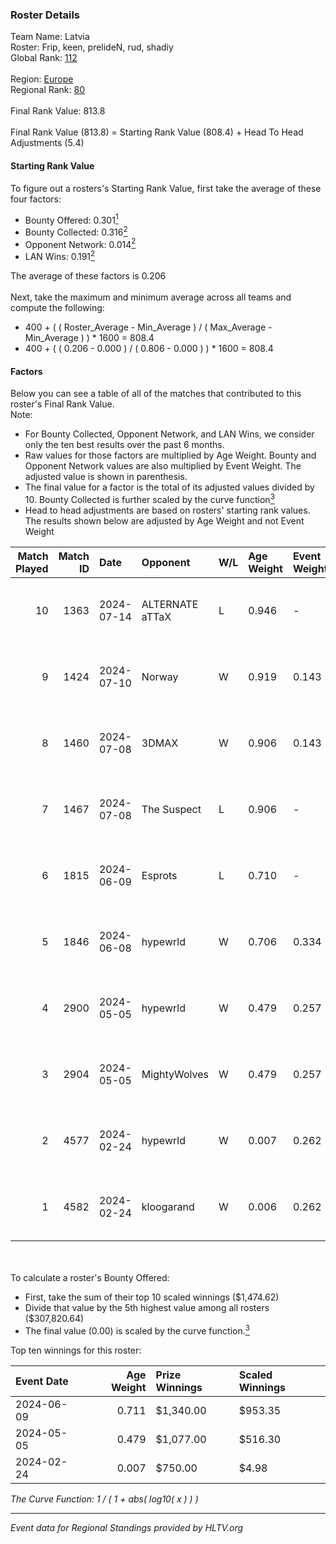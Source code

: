 ### Roster Details<br />
Team Name: Latvia<br />
Roster: Frip, keen, prelideN, rud, shadiy<br />
Global Rank: [112](../../standings_global_2024_08_21.md)<br />
<br />
Region: [Europe]( ../../standings_europe_2024_08_21.md)<br />
Regional Rank: [80]( ../../standings_europe_2024_08_21.md)<br />
<br />
Final Rank Value:  813.8<br />
<br />
Final Rank Value (813.8) = Starting Rank Value (808.4) + Head To Head Adjustments (5.4)<br />

#### Starting Rank Value<br />
To figure out a rosters's Starting Rank Value, first take the average of these four factors:<br />
- Bounty Offered: 0.301[<sup>1</sup>](#table2)
- Bounty Collected: 0.316[<sup>2</sup>](#table1)
- Opponent Network: 0.014[<sup>2</sup>](#table1)
- LAN Wins: 0.191[<sup>2</sup>](#table1)

The average of these factors is 0.206<br />
<br />
Next, take the maximum and minimum average across all teams and compute the following:<br />
- 400 + ( ( Roster_Average - Min_Average ) / ( Max_Average - Min_Average ) ) * 1600 = 808.4
- 400 + ( ( 0.206 - 0.000 ) / ( 0.806 - 0.000 ) ) * 1600 = 808.4


#### Factors<br />
Below you can see a table of all of the matches that contributed to this roster's Final Rank Value.<br />
Note:<br />

- For Bounty Collected, Opponent Network, and LAN Wins, we consider only the ten best results over the past 6 months.
- Raw values for those factors are multiplied by Age Weight. Bounty and Opponent Network values are also multiplied by Event Weight. The adjusted value is shown in parenthesis.
- The final value for a factor is the total of its adjusted values divided by 10. Bounty Collected is further scaled by the curve function[<sup>3</sup>](#curveFunction)
- Head to head adjustments are based on rosters' starting rank values. The results shown below are adjusted by Age Weight and not Event Weight
<span id="table1"></span><br />


| Match Played | Match ID | Date       | Opponent        | W/L | Age Weight | Event Weight | Bounty Collected | Opponent Network | LAN Wins  | H2H Adj. | Roster                               |
| -: | -: | :- | :- | :- | :- | :- | :- | :- | :- | -: | :- |
|           10 |     1363 | 2024-07-14 | ALTERNATE aTTaX | L   | 0.946      | -            | -                | -                | -         |   -12.54 | Frip, keen, prelideN, rud, shadiy    |
|            9 |     1424 | 2024-07-10 | Norway          | W   | 0.919      | 0.143        | 0.005 (0.001)    | 0.084 (0.011)    | 0 (0.000) |     8.17 | Frip, keen, prelideN, rud, shadiy    |
|            8 |     1460 | 2024-07-08 | 3DMAX           | W   | 0.906      | 0.143        | 0.519 (0.067)    | 0.969 (0.126)    | 0 (0.000) |    27.61 | Frip, keen, prelideN, rud, shadiy    |
|            7 |     1467 | 2024-07-08 | The Suspect     | L   | 0.906      | -            | -                | -                | -         |   -13.94 | Frip, keen, prelideN, rud, shadiy    |
|            6 |     1815 | 2024-06-09 | Esprots         | L   | 0.710      | -            | -                | -                | -         |   -14.85 | Frip, keen, prelideN, raw, shadiy    |
|            5 |     1846 | 2024-06-08 | hypewrld        | W   | 0.706      | 0.334        | 0.002 (0.000)    | 0.017 (0.004)    | 1 (0.706) |     5.56 | Frip, keen, prelideN, raw, shadiy    |
|            4 |     2900 | 2024-05-05 | hypewrld        | W   | 0.479      | 0.257        | 0.002 (0.000)    | 0.017 (0.002)    | 1 (0.479) |     3.93 | flairr, Frip, Mairel, rud, shadiy    |
|            3 |     2904 | 2024-05-05 | MightyWolves    | W   | 0.479      | 0.257        | 0.000 (0.000)    | 0.000 (0.000)    | 1 (0.479) |     1.39 | flairr, Frip, Mairel, rud, shadiy    |
|            2 |     4577 | 2024-02-24 | hypewrld        | W   | 0.007      | 0.262        | 0.002 (0.000)    | 0.017 (0.000)    | 1 (0.007) |     0.05 | EIZA, keen, prelideN, shadiy, shield |
|            1 |     4582 | 2024-02-24 | kloogarand      | W   | 0.006      | 0.262        | 0.000 (0.000)    | 0.000 (0.000)    | 1 (0.006) |     0.02 | EIZA, keen, prelideN, shadiy, shield |

<br />
<span id="table2"></span><br />
To calculate a roster's Bounty Offered:<br />

- First, take the sum of their top 10 scaled winnings ($1,474.62)
- Divide that value by the 5th highest value among all rosters ($307,820.64)
- The final value (0.00) is scaled by the curve function.[<sup>3</sup>](#curveFunction)

Top ten winnings for this roster:<br />

| Event Date | Age Weight | Prize Winnings | Scaled Winnings |
| :- | -: | :- | :- |
| 2024-06-09 |      0.711 | $1,340.00      | $953.35         |
| 2024-05-05 |      0.479 | $1,077.00      | $516.30         |
| 2024-02-24 |      0.007 | $750.00        | $4.98           |


<span id="curveFunction"></span>_The Curve Function: 1 / ( 1 + abs( log10( x ) ) )_<br />

---
_Event data for Regional Standings provided by HLTV.org_<br />
